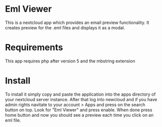 # Eml Viewer
This is a nextcloud app which provides an email preview functionality. It creates preview for the .eml files and displays it as a modal.

# Requirements
This app requires php after version 5 and the mbstring extension

# Install
To install it simply copy and paste the application into the apps directory of your nextcloud server instance. 
After that log into newcloud and if you have admin rights navitate to your account > Apps  and press on the search button on top.
Look for "Eml Viewer" and press enable. When done press home button and now you should see a preview each time you click on an eml file.

